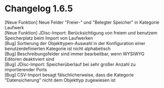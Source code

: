 # Changelog 1.6.5

[Neue Funktion] Neue Felder "Freier-" und "Belegter Speicher" in Kategorie Laufwerk  
[Neue Funktion] JDisc-Import: Berücksichtigung von freiem und benutzem Speicherplatz beim Import von Laufwerken  
[Bug]           Sortierung der Objekttypen-Auswahl in der Konfiguration einer benutzerdefinierten Kategorie ist nicht alphabetisch  
[Bug]           Beschreibungsfelder sind immer bearbeitbar, wenn WYSIWYG Editoren deaktiviert sind  
[Bug]           JDisc-Import: Speicherüberlauf bei sehr großer Anzahl zu importierender Ports  
[Bug]           CSV-Import besagt fälschlicherweise, dass die Kategorie "Datensicherung" nicht dem Objekttyp zugewiesen ist  